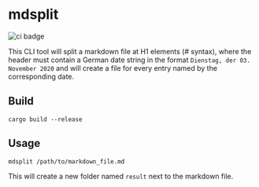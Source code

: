 # mdsplit

![ci badge](https://github.com/sagischwarz/mdsplit/workflows/Continuous%20integration/badge.svg)

This CLI tool will split a markdown file at H1 elements (# syntax), where the header must contain a German date string in the format `Dienstag, der 03. November 2020` and will create a file for every entry named by the corresponding date.


## Build

`cargo build --release`

## Usage

`mdsplit /path/to/markdown_file.md`

This will create a new folder named `result` next to the markdown file.